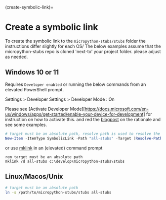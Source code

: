 (create-symbolic-link)=
# Create a symbolic link
To create the symbolic link to the `micropython-stubs/stubs` folder the instructions differ slightly for each OS/
The below examples assume that the micropython-stubs repo is cloned 'next-to' your project folder.
please adjust as needed.

## Windows 10 or 11
Requires `Developer enabled` or running the below commands from an elevated PowerShell prompt.

Settings > Developer Settings > Developer Mode : On

Please see [Activate Developer Mode][https://docs.microsoft.com/en-us/windows/apps/get-started/enable-your-device-for-development] for instruction on how to activate this.
and red the [blogpost](https://blogs.windows.com/windowsdeveloper/2016/12/02/symlinks-windows-10/) on the rationale and see some examples.

``` powershell
# target must be an absolute path, resolve path is used to resolve the relative path to absolute
New-Item -ItemType SymbolicLink -Path "all-stubs" -Target (Resolve-Path -Path ../micropython-stubs/stubs)
```
or use [mklink](https://docs.microsoft.com/en-us/windows-server/administration/windows-commands/mklink) in an (elevated) command prompt
```
rem target must be an absolute path
mklink /d all-stubs c:\develop\micropython-stubs\stubs
```

## Linux/Macos/Unix

``` sh
# target must be an absolute path
ln -s /path/to/micropython-stubs/stubs all-stubs
```
